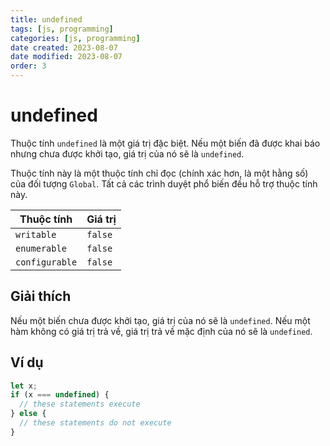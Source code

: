 ```yaml
---
title: undefined
tags: [js, programming]
categories: [js, programming]
date created: 2023-08-07
date modified: 2023-08-07
order: 3
---
```


# undefined

Thuộc tính `undefined` là một giá trị đặc biệt. Nếu một biến đã được khai báo nhưng chưa được khởi tạo, giá trị của nó sẽ là `undefined`.

Thuộc tính này là một thuộc tính chỉ đọc (chính xác hơn, là một hằng số) của đối tượng `Global`. Tất cả các trình duyệt phổ biến đều hỗ trợ thuộc tính này.

| Thuộc tính      | Giá trị  |
| -------------- | ------- |
| `writable`     | `false` |
| `enumerable`   | `false` |
| `configurable` | `false` |

## Giải thích

Nếu một biến chưa được khởi tạo, giá trị của nó sẽ là `undefined`. Nếu một hàm không có giá trị trả về, giá trị trả về mặc định của nó sẽ là `undefined`.

## Ví dụ

```js
let x;
if (x === undefined) {
  // these statements execute
} else {
  // these statements do not execute
}

```

